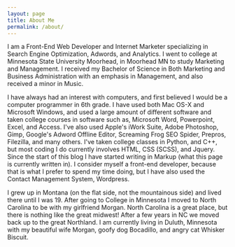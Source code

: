 ```yaml
---
layout: page
title: About Me
permalink: /about/
---
```

I am a Front-End Web Developer and Internet Marketer specializing in Search Engine Optimization, Adwords, and Analytics. I went to college at Minnesota State University Moorhead, in Moorhead MN to study Marketing and Management. I received my Bachelor of Science in Both Marketing and Business Administration with an emphasis in Management, and also received a minor in Music.

I have always had an interest with computers, and first believed I would be a computer programmer in 6th grade. I have used both Mac OS-X and Microsoft Windows, and used a large amount of different software and taken college courses in software such as, Microsoft Word, Powerpoint, Excel, and Access. I've also used Apple's iWork Suite, Adobe Photoshop, Gimp, Google's Adword Offline Editor, Screaming Frog SEO Spider, Prepros, Filezilla, and many others. I've taken college classes in Python, and C++, but most coding I do currently involves HTML, CSS (SCSS), and Jquery. Since the start of this blog I have started writing in Markup (what this page is currently written in). I consider myself a front-end developer, because that is what I prefer to spend my time doing, but I have also used the Contact Management System, Wordpress.

I grew up in Montana (on the flat side, not the mountainous side) and lived there until I was 19. After going to College in Minnesota I moved to North Carolina to be with my girlfriend Morgan. North Carolina is a great place, but there is nothing like the great midwest! After a few years in NC we moved back up to the great Northland. I am currently living in Duluth, Minnesota with my beautiful wife Morgan, goofy dog Bocadillo, and angry cat Whisker Biscuit.